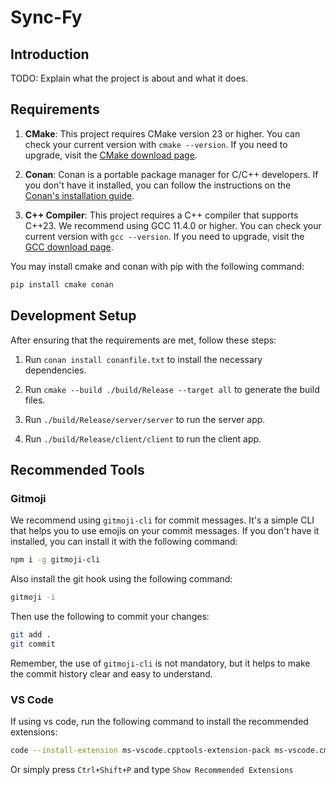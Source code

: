 # Sync-Fy

## Introduction

TODO: Explain what the project is about and what it does.

## Requirements

1. **CMake**: This project requires CMake version 23 or higher. You can check your current version with `cmake --version`. If you need to upgrade, visit the [CMake download page](https://cmake.org/download/).

2. **Conan**: Conan is a portable package manager for C/C++ developers. If you don't have it installed, you can follow the instructions on the [Conan's installation guide](https://docs.conan.io/en/latest/installation.html).

3. **C++ Compiler**: This project requires a C++ compiler that supports C++23. We recommend using GCC 11.4.0 or higher. You can check your current version with `gcc --version`. If you need to upgrade, visit the [GCC download page](https://gcc.gnu.org/install/).

You may install cmake and conan with pip with the following command:
```bash
pip install cmake conan
```

## Development Setup

After ensuring that the requirements are met, follow these steps:

1. Run `conan install conanfile.txt` to install the necessary dependencies.

2. Run `cmake --build ./build/Release --target all` to generate the build files.

3. Run `./build/Release/server/server` to run the server app.

4. Run `./build/Release/client/client` to run the client app.
## Recommended Tools

### Gitmoji

We recommend using `gitmoji-cli` for commit messages. It's a simple CLI that helps you to use emojis on your commit messages. If you don't have it installed, you can install it with the following command:

```bash
npm i -g gitmoji-cli
```

Also install the git hook using the following command:

```bash
gitmoji -i
```

Then use the following to commit your changes:

```bash
git add .
git commit
```

Remember, the use of `gitmoji-cli` is not mandatory, but it helps to make the commit history clear and easy to understand.

### VS Code
If using vs code, run the following command to install the recommended extensions:

```bash
code --install-extension ms-vscode.cpptools-extension-pack ms-vscode.cmake-tools seatonjiang.gitmoji-vscode 
```
Or simply press `Ctrl+Shift+P` and type `Show Recommended Extensions`

